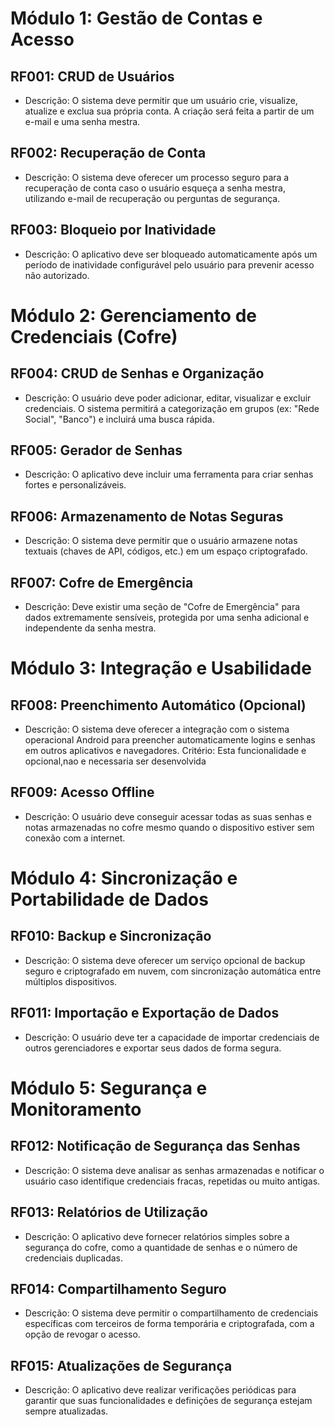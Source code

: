 # Módulo 1: Gestão de Contas e Acesso
  ## RF001: CRUD de Usuários
  - Descrição: O sistema deve permitir que um usuário crie, visualize, atualize e exclua sua própria conta. A criação será feita a partir de um e-mail e uma senha mestra.
  ## RF002: Recuperação de Conta
  - Descrição: O sistema deve oferecer um processo seguro para a recuperação de conta caso o usuário esqueça a senha mestra, utilizando e-mail de recuperação ou perguntas de segurança.
  ## RF003: Bloqueio por Inatividade
  - Descrição: O aplicativo deve ser bloqueado automaticamente após um período de inatividade configurável pelo usuário para prevenir acesso não autorizado.
# Módulo 2: Gerenciamento de Credenciais (Cofre)
  ## RF004: CRUD de Senhas e Organização
  - Descrição: O usuário deve poder adicionar, editar, visualizar e excluir credenciais. O sistema permitirá a categorização em grupos (ex: "Rede Social", "Banco") e incluirá uma busca rápida.
  ## RF005: Gerador de Senhas
  - Descrição: O aplicativo deve incluir uma ferramenta para criar senhas fortes e personalizáveis.
  ## RF006: Armazenamento de Notas Seguras
   - Descrição: O sistema deve permitir que o usuário armazene notas textuais (chaves de API, códigos, etc.) em um espaço criptografado.
  ## RF007: Cofre de Emergência
   - Descrição: Deve existir uma seção de "Cofre de Emergência" para dados extremamente sensíveis, protegida por uma senha adicional e independente da senha mestra.
# Módulo 3: Integração e Usabilidade
  ## RF008: Preenchimento Automático (Opcional)
  - Descrição: O sistema deve oferecer a integração com o sistema operacional Android para preencher automaticamente logins e senhas em outros aplicativos e navegadores.
        Critério: Esta funcionalidade e opcional,nao e necessaria ser desenvolvida
  ## RF009: Acesso Offline
  - Descrição: O usuário deve conseguir acessar todas as suas senhas e notas armazenadas no cofre mesmo quando o dispositivo estiver sem conexão com a internet.
# Módulo 4: Sincronização e Portabilidade de Dados
  ## RF010: Backup e Sincronização
  - Descrição: O sistema deve oferecer um serviço opcional de backup seguro e criptografado em nuvem, com sincronização automática entre múltiplos dispositivos.
  ## RF011: Importação e Exportação de Dados
  - Descrição: O usuário deve ter a capacidade de importar credenciais de outros gerenciadores e exportar seus dados de forma segura.
# Módulo 5: Segurança e Monitoramento
  ## RF012: Notificação de Segurança das Senhas
  - Descrição: O sistema deve analisar as senhas armazenadas e notificar o usuário caso identifique credenciais fracas, repetidas ou muito antigas.
  ## RF013: Relatórios de Utilização
  - Descrição: O aplicativo deve fornecer relatórios simples sobre a segurança do cofre, como a quantidade de senhas e o número de credenciais duplicadas.
  ## RF014: Compartilhamento Seguro
  - Descrição: O sistema deve permitir o compartilhamento de credenciais específicas com terceiros de forma temporária e criptografada, com a opção de revogar o acesso.
  ##  RF015: Atualizações de Segurança
  - Descrição: O aplicativo deve realizar verificações periódicas para garantir que suas funcionalidades e definições de segurança estejam sempre atualizadas.

